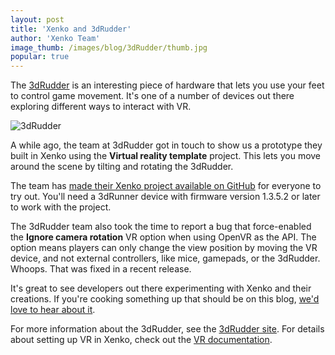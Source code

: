 ```yaml
---
layout: post
title: 'Xenko and 3dRudder'
author: 'Xenko Team'
image_thumb: /images/blog/3dRudder/thumb.jpg
popular: true
---
```


The [3dRudder](https://www.3drudder.com/) is an interesting piece of hardware that lets you use your feet to control game movement. It's one of a number of devices out there exploring different ways to interact with VR.

![3dRudder](/images/blog/3drudder/3drudder.jpg)

A while ago, the team at 3dRudder got in touch to show us a prototype they built in Xenko using the **Virtual reality template** project. This lets you move around the scene by tilting and rotating the 3dRudder.

The team has [made their Xenko project available on GitHub](https://github.com/3dRudder/XenkoGameStudio) for everyone to try out. You'll need a 3dRunner device with firmware version 1.3.5.2 or later to work with the project.

The 3dRudder team also took the time to report a bug that force-enabled the **Ignore camera rotation** VR option when using OpenVR as the API. The option means players can only change the view position by moving the VR device, and not external controllers, like mice, gamepads, or the 3dRudder. Whoops. That was fixed in a recent release.

It's great to see developers out there experimenting with Xenko and their creations. If you're cooking something up that should be on this blog, [we'd love to hear about it](https://xenko.com/contact/).

For more information about the 3dRudder, see the [3dRudder site](https://www.3drudder.com/). For details about setting up VR in Xenko, check out the [VR documentation](http://doc.xenko.com/latest/en/manual/virtual-reality/index.html).